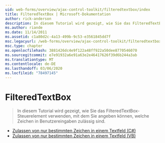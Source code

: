 ```yaml
---
uid: web-forms/overview/ajax-control-toolkit/filteredtextbox/index
title: FilteredTextBox | Microsoft-Dokumentation
author: rick-anderson
description: In diesem Tutorial wird gezeigt, wie Sie das FilteredTextBox-Steuerelement verwenden, mit dem Sie angeben können, welche Zeichen in Benutzereingaben zulässig sind.
ms.author: riande
ms.date: 11/14/2011
ms.assetid: c1a80d2c-4a13-499b-9c53-e3561845dd7f
msc.legacyurl: /web-forms/overview/ajax-control-toolkit/filteredtextbox
msc.type: chapter
ms.openlocfilehash: 3881426dc4e9f122a48ff922a50dee8770546070
ms.sourcegitcommit: e7e91932a6e91a63e2e46417626f39d6b244a3ab
ms.translationtype: MT
ms.contentlocale: de-DE
ms.lasthandoff: 03/06/2020
ms.locfileid: "78497145"
---
```

# <a name="filteredtextbox"></a>FilteredTextBox

> In diesem Tutorial wird gezeigt, wie Sie das FilteredTextBox-Steuerelement verwenden, mit dem Sie angeben können, welche Zeichen in Benutzereingaben zulässig sind.

- [Zulassen von nur bestimmten Zeichen in einem Textfeld (C#)](allowing-only-certain-characters-in-a-text-box-cs.md)
- [Zulassen von nur bestimmten Zeichen in einem Textfeld (VB)](allowing-only-certain-characters-in-a-text-box-vb.md)
